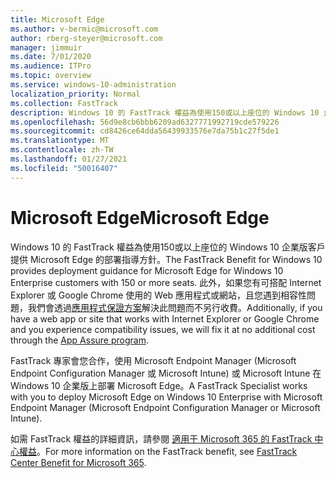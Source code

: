 ```yaml
---
title: Microsoft Edge
ms.author: v-bermic@microsoft.com
author: rberg-steyer@microsoft.com
manager: jimmuir
ms.date: 7/01/2020
ms.audience: ITPro
ms.topic: overview
ms.service: windows-10-administration
localization_priority: Normal
ms.collection: FastTrack
description: Windows 10 的 FastTrack 權益為使用150或以上座位的 Windows 10 企業版客戶提供 Microsoft Edge 的部署指導方針。
ms.openlocfilehash: 56d9e8cb6bbb6209ad6327771992719cde579226
ms.sourcegitcommit: cd8426ce64dda56439933576e7da75b1c27f5de1
ms.translationtype: MT
ms.contentlocale: zh-TW
ms.lasthandoff: 01/27/2021
ms.locfileid: "50016407"
---
```

# <a name="microsoft-edge"></a><span data-ttu-id="f624d-103">Microsoft Edge</span><span class="sxs-lookup"><span data-stu-id="f624d-103">Microsoft Edge</span></span>

<span data-ttu-id="f624d-104">Windows 10 的 FastTrack 權益為使用150或以上座位的 Windows 10 企業版客戶提供 Microsoft Edge 的部署指導方針。</span><span class="sxs-lookup"><span data-stu-id="f624d-104">The FastTrack Benefit for Windows 10 provides deployment guidance for Microsoft Edge for Windows 10 Enterprise customers with 150 or more seats.</span></span> <span data-ttu-id="f624d-105">此外，如果您有可搭配 Internet Explorer 或 Google Chrome 使用的 Web 應用程式或網站，且您遇到相容性問題，我們會透過[應用程式保證方案](Win-10-app-assure.md)解決此問題而不另行收費。</span><span class="sxs-lookup"><span data-stu-id="f624d-105">Additionally, if you have a web app or site that works with Internet Explorer or Google Chrome and you experience compatibility issues, we will fix it at no additional cost through the [App Assure program](Win-10-app-assure.md).</span></span>

<span data-ttu-id="f624d-106">FastTrack 專家會您合作，使用 Microsoft Endpoint Manager (Microsoft Endpoint Configuration Manager 或 Microsoft Intune) 或 Microsoft Intune 在 Windows 10 企業版上部署 Microsoft Edge。</span><span class="sxs-lookup"><span data-stu-id="f624d-106">A FastTrack Specialist works with you to deploy Microsoft Edge on Windows 10 Enterprise with Microsoft Endpoint Manager (Microsoft Endpoint Configuration Manager or Microsoft Intune).</span></span>

<span data-ttu-id="f624d-107">如需 FastTrack 權益的詳細資訊，請參閱 [適用于 Microsoft 365 的 FastTrack 中心權益](introduction.md)。</span><span class="sxs-lookup"><span data-stu-id="f624d-107">For more information on the FastTrack benefit, see [FastTrack Center Benefit for Microsoft 365](introduction.md).</span></span>
